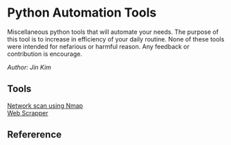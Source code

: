 # Python Automation Tools
Miscellaneous python tools that will automate your needs. The purpose of this tool is to increase in efficiency of your daily routine. None of these tools were intended for nefarious or harmful reason. Any feedback or contribution is encourage.

*Author: Jin Kim*

## Tools 
[Network scan using Nmap](./network-scan)  
[Web Scrapper](./web_scrapper)  

## Refererence

